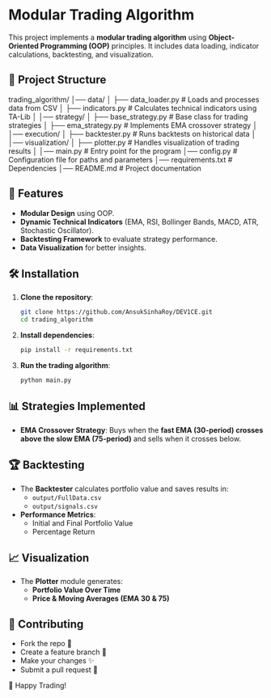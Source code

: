 # Modular Trading Algorithm

This project implements a **modular trading algorithm** using **Object-Oriented Programming (OOP)** principles. It includes data loading, indicator calculations, backtesting, and visualization.

## 📁 Project Structure
trading_algorithm/ │── data/ │ ├── data_loader.py # Loads and processes data from CSV │ ├── indicators.py # Calculates technical indicators using TA-Lib │ │── strategy/ │ ├── base_strategy.py # Base class for trading strategies │ ├── ema_strategy.py # Implements EMA crossover strategy │ │── execution/ │ ├── backtester.py # Runs backtests on historical data │ │── visualization/ │ ├── plotter.py # Handles visualization of trading results │ │── main.py # Entry point for the program │── config.py # Configuration file for paths and parameters │── requirements.txt # Dependencies │── README.md # Project documentation


## 📌 Features
- **Modular Design** using OOP.
- **Dynamic Technical Indicators** (EMA, RSI, Bollinger Bands, MACD, ATR, Stochastic Oscillator).
- **Backtesting Framework** to evaluate strategy performance.
- **Data Visualization** for better insights.

## 🛠️ Installation
1. **Clone the repository**:
    ```bash
    git clone https://github.com/AnsukSinhaRoy/DEV1CE.git
    cd trading_algorithm
    ```

2. **Install dependencies**:
    ```bash
    pip install -r requirements.txt
    ```

3. **Run the trading algorithm**:
    ```bash
    python main.py
    ```

## 📊 Strategies Implemented
- **EMA Crossover Strategy**: Buys when the **fast EMA (30-period) crosses above the slow EMA (75-period)** and sells when it crosses below.

## 🏆 Backtesting
- The **Backtester** calculates portfolio value and saves results in:
    - `output/FullData.csv`
    - `output/signals.csv`
- **Performance Metrics**:
    - Initial and Final Portfolio Value
    - Percentage Return

## 📈 Visualization
- The **Plotter** module generates:
    - **Portfolio Value Over Time**
    - **Price & Moving Averages (EMA 30 & 75)**

## 📢 Contributing
- Fork the repo 🍴
- Create a feature branch 🌿
- Make your changes ✨
- Submit a pull request 📩


🚀 Happy Trading! 
